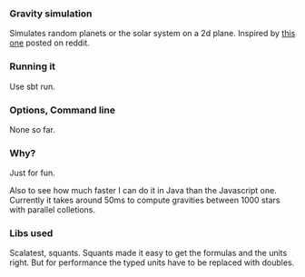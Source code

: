 ### Gravity simulation

Simulates random planets or the solar system on a 2d plane.
Inspired by [this one](http://justfound.co/gravity/) posted on reddit.

### Running it

Use sbt run.

### Options, Command line

None so far.

### Why?

Just for fun.

Also to see how much faster I can do it in Java than the Javascript one. Currently it takes around 50ms to compute gravities between 1000 stars with parallel colletions.

### Libs used

Scalatest, squants.
Squants made it easy to get the formulas and the units right.
But for performance the typed units have to be replaced with doubles.
